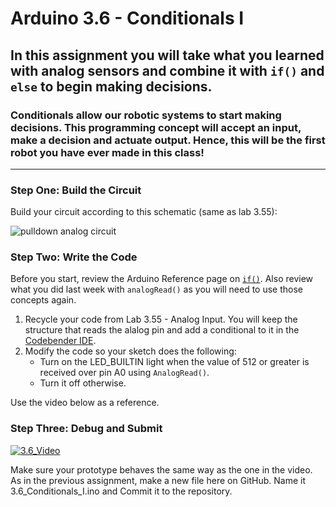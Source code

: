 # Arduino 3.6 - Conditionals I
## In this assignment you will take what you learned with analog sensors and combine it with `if()` and `else` to begin making decisions. 

### Conditionals allow our robotic systems to start making decisions.  This programming concept will accept an input, make a decision and actuate output.  Hence, this will be the first robot you have ever made in this class!
---

### Step One: Build the Circuit

Build your circuit according to this schematic (same as lab 3.55):

![pulldown analog circuit](https://github.com/WHS-Robotics-Classes/3.55-Analog_Input/blob/main/Analog_Circuit.PNG?raw=true)

### Step Two: Write the Code

Before you start, review the Arduino Reference page on [`if()`](https://www.arduino.cc/reference/en/language/structure/control-structure/if/).  Also review what you did last week with `analogRead()` as you will need to use those concepts again.

1. Recycle your code from Lab 3.55 - Analog Input.  You will keep the structure that reads the alalog pin and add a conditional to it in the [Codebender IDE](https://edu.codebender.cc/class/1ajtp).
2. Modify the code so your sketch does the following:
    - Turn on the LED_BUILTIN light when the value of 512 or greater is received over pin A0 using `AnalogRead()`.
    - Turn it off otherwise.

Use the video below as a reference.

### Step Three: Debug and Submit

[![3.6_Video](http://img.youtube.com/vi/y0xzbV8Tw1U/0.jpg)](https://www.youtube.com/watch?v=y0xzbV8Tw1U "3.6-Conditionals I")

Make sure your prototype behaves the same way as the one in the video. As in the previous assignment, make a new file here on GitHub. Name it 3.6_Conditionals_I.ino and Commit it to the repository.
